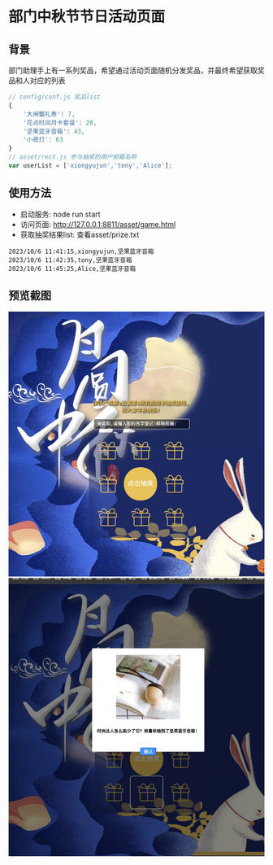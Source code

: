 # 部门中秋节节日活动页面
## 背景
部门助理手上有一系列奖品，希望通过活动页面随机分发奖品，并最终希望获取奖品和人对应的列表
```javascript
// config/conf.js 奖品list
{
    '大闸蟹礼券': 7,
    '花点时间月卡套餐': 28,
    '坚果蓝牙音箱': 43,
    '小夜灯': 63
}
// asset/rect.js 参与抽奖的用户邮箱名称
var userList = ['xiongyujun','tony','Alice'];
```
## 使用方法
- 启动服务: node run start
- 访问页面: http://127.0.0.1:8811/asset/game.html
- 获取抽奖结果list: 查看asset/prize.txt
```
2023/10/6 11:41:15,xiongyujun,坚果蓝牙音箱
2023/10/6 11:42:35,tony,坚果蓝牙音箱
2023/10/6 11:45:25,Alice,坚果蓝牙音箱
```
## 预览截图
![页面载入截图](./asset/preview/page_load.jpg)
![获得奖品截图](./asset/preview/got_prize.jpg)
